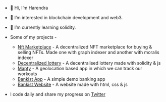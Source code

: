 - 👋 Hi, I’m Harendra 
- 👀 I’m interested in blockchain development and web3.
- 🌱 I’m currently learning solidity.
- Some of my projects -

  - [Nft Marketplace](https://github.com/harendra-shakya/nft-marketplace) - A decentralized NFT marketplace for buying & selling NFTs. Made one with graph indexer and another with moralis indexer
  - [Decentralized lottery](https://github.com/harendra-shakya/Lottery-Smart-Contracts) - A decentralised lottery made with solidity & js
  - [Mapty](https://github.com/harendra-shakya/Mapty) - A geolocation based app in which we can track our workouts
  - [Bankist App](https://github.com/harendra-shakya/Bankist-App) - A simple demo banking app
  - [Bankist Website](https://sage-gnome-d61840.netlify.app/) - A website made with html, css & js
- I code daily and share my progress on [Twitter](https://twitter.com/harendrashakya_) 

<!---
harendra-shakya/harendra-shakya is a ✨ special ✨ repository because its `README.md` (this file) appears on your GitHub profile.
You can click the Preview link to take a look at your changes.
--->

